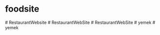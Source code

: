 # foodsite
#   R e s t a u r a n t W e b s i t e  
 #   R e s t a u r a n t W e b S i t e  
 #   R e s t a u r a n t W e b S i t e  
 #   y e m e k  
 #   y e m e k  
 